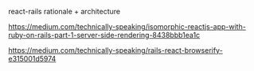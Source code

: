 react-rails rationale + architecture

https://medium.com/technically-speaking/isomorphic-reactjs-app-with-ruby-on-rails-part-1-server-side-rendering-8438bbb1ea1c

https://medium.com/technically-speaking/rails-react-browserify-e315001d5974